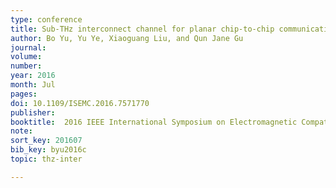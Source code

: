 ```yaml
---
type: conference
title: Sub-THz interconnect channel for planar chip-to-chip communication
author: Bo Yu, Yu Ye, Xiaoguang Liu, and Qun Jane Gu
journal:
volume:
number:
year: 2016
month: Jul
pages:
doi: 10.1109/ISEMC.2016.7571770
publisher:
booktitle:  2016 IEEE International Symposium on Electromagnetic Compatibility (EMC)
note:
sort_key: 201607
bib_key: byu2016c
topic: thz-inter

---
```

